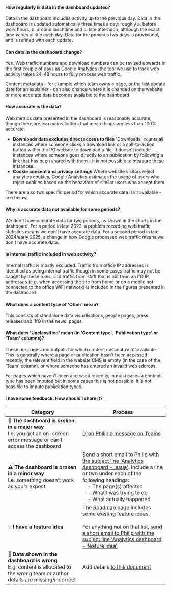 #### How regularly is data in the dashboard updated?
Data in the dashboard includes activity up to the previous day. Data in the dashboard is updated automatically three times a day: roughly a. before work hours, b. around lunchtime and c. late afternoon, although the exact time varies a little each day. Data for the previous two days is provisional, and is refined with each update.

#### Can data in the dashboard change?
Yes. Web traffic numbers and download numbers can be revised upwards in the first couple of days as Google Analytics (the tool we use to track web activity) takes 24&ndash;48 hours to fully process web traffic.

Content metadata - for example which team owns a page, or the last update date for an explainer - can also change where it is changed on the website or more accurate data becomes available to the dashboard.

#### How accurate is the data?
Web metrics data presented in the dashboard is reasonably accurate, though there are two mains factors that mean things are less than 100% accurate:
- **Downloads data excludes direct access to files** 'Downloads' counts all instances where someone clicks a download link or a call-to-action button within the IfG website to download a file. It doesn't include instances where someone goes directly to an publication by following a link that has been shared with them - it is not possible to measure these instances.
- **Cookie consent and privacy settings** Where website visitors reject analytics cookies, Google Analytics estimates the usage of users who reject cookies based on the behaviour of similar users who accept them.

There are also two specific period for which accurate data isn't available - see below.

#### Why is accurate data not available for some periods?
We don't have accurate data for two periods, as shown in the charts in the dashboard. For a period in late 2023, a problem recording web traffic statistics means we don't have accurate data. For a second period in late 2024/early 2025, a change in how Google processed web traffic means we don't have accurate data.

#### Is internal traffic included in web activity?
Internal traffic is mostly excluded. Traffic from office IP addresses is identified as being internal traffic though in some cases traffic may not be caught by these rules, and traffic from staff that is not from an IfG IP addresses (e.g. when accessing the site from home or on a mobile not connected to the office WiFi network) is included in the figures presented in the dashboard.

#### What does a content type of 'Other' mean?
This consists of standalone data visualisations, people pages, press releases and 'IfG in the news' pages.

#### What does 'Unclassified' mean (in 'Content type', 'Publication type' or 'Team' columns)?
These are pages and outputs for which content metadata isn't available. This is generally where a page or publication hasn't been accessed recently, the relevant field in the website CMS is empty (in the case of the 'Team' column), or where someone has entered an invalid web address.

For pages which haven't been accessed recently, in most cases a content type has been imputed but in some cases this is not possible. It is not possible to impute publication types.

#### I have some feedback. How should I share it?
| Category    | Process |
| -------- | ------- |
| 🚨 **The dashboard is broken in a major way**<br>I.e. you get an on-screen error message or can’t access the dashboard | <a href="https://teams.microsoft.com/l/chat/0/0?users={{DS_CONTACT_EMAIL_ADDRESS}}">Drop Philip a message on Teams</a> |
| ⚠️ **The dashboard is broken in a minor way**<br>I.e. something doesn’t work as you’d expect | <a href="mailto:{{DS_CONTACT_EMAIL_ADDRESS}}?subject=Analytics dashboard - issue">Send a short email to Philip with the subject line 'Analytics dashboard - issue'</a>. Include a line or two under each of the following headings:<br>&emsp;- The page(s) affected<br>&emsp;- What I was trying to do<br>&emsp;- What actually happened |
| 💡 **I have a feature idea** | The <a href="/web_metrics_roadmap" target="_self">Roadmap page</a> includes some existing feature ideas.<br><br>For anything not on that list, <a href="mailto:{{DS_CONTACT_EMAIL_ADDRESS}}?subject=Analytics dashboard - feature idea">send a short email to Philip with the subject line 'Analytics dashboard - feature idea'</a> |
| 🔢 **Data shown in the dashboard is wrong**<br>E.g. content is allocated to the wrong team or author details are missing/incorrect | Add details [to this document]({{IFG_WEB_ISSUES_FILE_LINK}}) |
